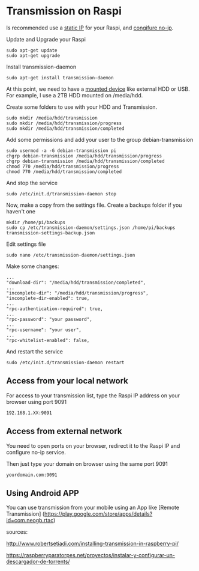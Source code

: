 # Transmission on Raspi

Is recommended use a [static IP](https://github.com/tmllull/raspi/tree/master/staticIP) for your Raspi, and [congifure no-ip](https://github.com/tmllull/raspi/tree/master/no-ip).

Update and Upgrade your Raspi

    sudo apt-get update
    sudo apt-get upgrade

Install transmission-daemon

    sudo apt-get install transmission-daemon

At this point, we need to have a [mounted device](https://github.com/tmllull/raspi/tree/master/mountDevices) like external HDD or USB. For example, I use a 2TB HDD mounted on /media/hdd.

Create some folders to use with your HDD and Transmission.

    sudo mkdir /media/hdd/transmission
    sudo mkdir /media/hdd/transmission/progress
    sudo mkdir /media/hdd/transmission/completed

Add some permissions and add your user to the group debian-transmission

    sudo usermod -a -G debian-transmission pi
    chgrp debian-transmission /media/hdd/transmission/progress
    chgrp debian-transmission /media/hdd/transmission/completed
    chmod 770 /media/hdd/transmission/progress
    chmod 770 /media/hdd/transmission/completed

And stop the service

    sudo /etc/init.d/transmission-daemon stop

Now, make a copy from the settings file. Create a backups folder if you haven't one

    mkdir /home/pi/backups
    sudo cp /etc/transmission-daemon/settings.json /home/pi/backups transmission-settings-backup.json

Edit settings file

    sudo nano /etc/transmission-daemon/settings.json
    
Make some changes:

    ...
    "download-dir": "/media/hdd/transmission/completed",
    ...
    "incomplete-dir": "/media/hdd/transmission/progress", 
    "incomplete-dir-enabled": true,
    ...
    "rpc-authentication-required": true,
    ...
    "rpc-password": "your password",
    ...
    "rpc-username": "your user",
    ...
    "rpc-whitelist-enabled": false,
    
And restart the service

    sudo /etc/init.d/transmission-daemon restart
    

## Access from your local network

For access to your transmission list, type the Raspi IP address on your browser using port 9091

    192.168.1.XX:9091

## Access from external network

You need to open ports on your browser, redirect it to the Raspi IP and configure no-ip service.

Then just type your domain on browser using the same port 9091

    yourdomain.com:9091

## Using Android APP

You can use transmission from your mobile using an App like [Remote Transmission] (https://play.google.com/store/apps/details?id=com.neogb.rtac)


sources:

http://www.robertsetiadi.com/installing-transmission-in-raspberry-pi/

https://raspberryparatorpes.net/proyectos/instalar-y-configurar-un-descargador-de-torrents/
